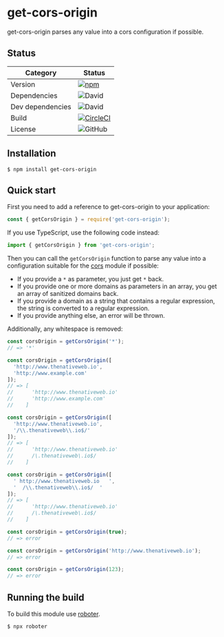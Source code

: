 # get-cors-origin

get-cors-origin parses any value into a cors configuration if possible.

## Status

| Category         | Status                                                                                                                                                     |
| ---------------- | ---------------------------------------------------------------------------------------------------------------------------------------------------------- |
| Version          | [![npm](https://img.shields.io/npm/v/get-cors-origin)](https://www.npmjs.com/package/get-cors-origin)                                                      |
| Dependencies     | ![David](https://img.shields.io/david/thenativeweb/get-cors-origin)                                                                                        |
| Dev dependencies | ![David](https://img.shields.io/david/dev/thenativeweb/get-cors-origin)                                                                                    |
| Build            | [![CircleCI](https://img.shields.io/circleci/build/github/thenativeweb/get-cors-origin)](https://circleci.com/gh/thenativeweb/get-cors-origin/tree/master) |
| License          | ![GitHub](https://img.shields.io/github/license/thenativeweb/get-cors-origin)                                                                              |

## Installation

```shell
$ npm install get-cors-origin
```

## Quick start

First you need to add a reference to get-cors-origin to your application:

```javascript
const { getCorsOrigin } = require('get-cors-origin');
```

If you use TypeScript, use the following code instead:

```typescript
import { getCorsOrigin } from 'get-cors-origin';
```

Then you can call the `getCorsOrigin` function to parse any value into a configuration suitable for the [cors](https://www.npmjs.com/package/cors) module if possible:

-   If you provide a `*` as parameter, you just get `*` back.
-   If you provide one or more domains as parameters in an array, you get an array of sanitized domains back.
-   If you provide a domain as a string that contains a regular expression, the string is converted to a regular expression.
-   If you provide anything else, an error will be thrown.

Additionally, any whitespace is removed:

```javascript
const corsOrigin = getCorsOrigin('*');
// => '*'

const corsOrigin = getCorsOrigin([
  'http://www.thenativeweb.io',
  'http://www.example.com'
]);
// => [
//      'http://www.thenativeweb.io'
//      'http://www.example.com'
//    ]

const corsOrigin = getCorsOrigin([
  'http://www.thenativeweb.io',
  '/\\.thenativeweb\\.io$/'
]);
// => [
//      'http://www.thenativeweb.io'
//      /\.thenativeweb\.io$/
//    ]

const corsOrigin = getCorsOrigin([
  ' http://www.thenativeweb.io   ',
  '  /\\.thenativeweb\\.io$/  '
]);
// => [
//      'http://www.thenativeweb.io'
//      /\.thenativeweb\.io$/
//    ]

const corsOrigin = getCorsOrigin(true);
// => error

const corsOrigin = getCorsOrigin('http://www.thenativeweb.io');
// => error

const corsOrigin = getCorsOrigin(123);
// => error
```

## Running the build

To build this module use [roboter](https://www.npmjs.com/package/roboter).

```shell
$ npx roboter
```
